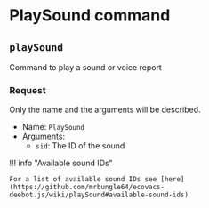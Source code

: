 # PlaySound command

## `playSound`

Command to play a sound or voice report

### Request

Only the name and the arguments will be described.

- Name: `PlaySound`
- Arguments:
  - `sid`: The ID of the sound

!!! info "Available sound IDs"

    For a list of available sound IDs see [here](https://github.com/mrbungle64/ecovacs-deebot.js/wiki/playSound#available-sound-ids)
